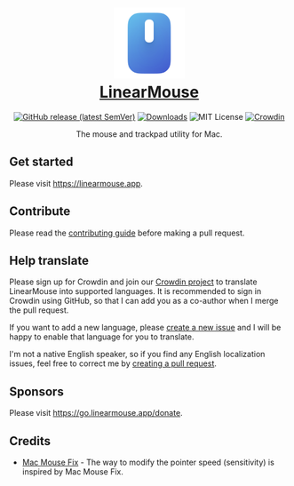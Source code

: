<h1 align="center">
  <a href="https://linearmouse.app">
    <img src="logo.svg" width="128" height="128" />
    <br />
    LinearMouse
  </a>
</h1>

<p align="center">
  <a href="https://github.com/linearmouse/linearmouse/releases/latest"><img alt="GitHub release (latest SemVer)" src="https://img.shields.io/github/v/release/linearmouse/linearmouse?sort=semver"></a>
  <a href="https://github.com/linearmouse/linearmouse/releases/latest/download/LinearMouse.dmg"><img src="https://img.shields.io/github/downloads/linearmouse/linearmouse/total" alt="Downloads" /></a>
  <img src="https://img.shields.io/github/license/linearmouse/linearmouse" alt="MIT License" />
  <a href="https://crowdin.com/project/linearmouse"><img src="https://badges.crowdin.net/linearmouse/localized.svg" alt="Crowdin" /></a>
</p>

<p align="center">
The mouse and trackpad utility for Mac.
</p>

## Get started

Please visit https://linearmouse.app.

## Contribute

Please read the [contributing guide](CONTRIBUTING.md) before making a pull request.

## Help translate

Please sign up for Crowdin and join our [Crowdin project](https://crowdin.com/project/linearmouse) to translate LinearMouse into supported languages. It is recommended to sign in Crowdin using GitHub, so that I can add you as a co-author when I merge the pull request.

If you want to add a new language, please [create a new issue](https://github.com/linearmouse/linearmouse/issues/new) and I will be happy to enable that language for you to translate.

I'm not a native English speaker, so if you find any English localization issues, feel free to correct me by [creating a pull request](https://github.com/linearmouse/linearmouse/edit/main/LinearMouse/en.lproj/Localizable.strings).

## Sponsors

Please visit https://go.linearmouse.app/donate.

## Credits

- [Mac Mouse Fix](https://github.com/noah-nuebling/mac-mouse-fix) - The way to modify the pointer speed (sensitivity) is inspired by Mac Mouse Fix.
